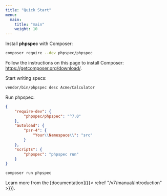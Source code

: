 ```yaml
---
title: "Quick Start"
menu:
  main:
    title: "main"
    weight: 10
---
```


Install **phpspec** with Composer:

```sh
composer require --dev phpspec/phpspec
```

Follow the instructions on this page to install Composer: <https://getcomposer.org/download/>.

Start writing specs:

```sh
vendor/bin/phpspec desc Acme/Calculator
```

Run phpspec:

```json
{
    "require-dev": {
        "phpspec/phpspec": "^7.0"
    },
    "autoload": {
        "psr-4": {
            "Your\\Namespace\\": "src"
        }
    },
    "scripts": {
        "phpspec": "phpspec run"
    }
}
```

```sh
composer run phpspec
```

Learn more from the [documentation]({{< relref "/v7/manual/introduction" >}}).
